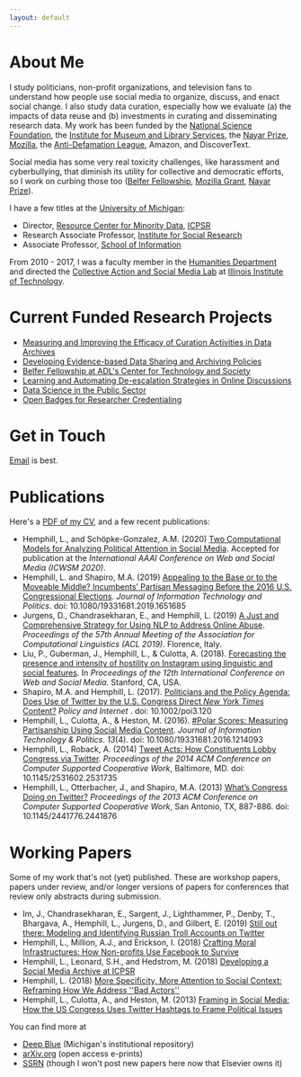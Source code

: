```yaml
---
layout: default
---
```


# About Me

I study politicians, non-profit organizations, and television fans to understand how people use social media to organize, discuss, and enact social change. I also study data curation, especially how we evaluate (a) the impacts of data reuse and (b) investments in curating and disseminating research data. My work has been funded by the [National Science Foundation](https://nsf.gov/awardsearch/advancedSearchResult?PIId=&PIFirstName=libby&PILastName=hemphill&IncludeCoPI=true&BooleanElement=All&BooleanRef=All&ActiveAwards=true&ExpiredAwards=true), the [Institute for Museum and Library Services](https://www.imls.gov/grants/awarded/lg-37-19-0134-19), the [Nayar Prize](https://web.iit.edu/nayar-prize/finalists/teams/cyberbullying-early-warning-and-response-system), [Mozilla](https://blog.mozilla.org/blog/2018/07/11/mozilla-funds-top-research-projects/), the [Anti-Defamation League](https://www.adl.org/belfer-fellows), Amazon, and DiscoverText. 

Social media has some very real toxicity challenges, like harassment and cyberbullying, that diminish its utility for collective and democratic efforts, so I work on curbing those too ([Belfer Fellowship](https://www.adl.org/belfer-fellows), [Mozilla Grant](https://blog.mozilla.org/blog/2018/07/11/mozilla-funds-top-research-projects/), [Nayar Prize](https://web.iit.edu/nayar-prize/finalists/teams/cyberbullying-early-warning-and-response-system)).

I have a few titles at the [University of Michigan](http://www.umich.edu):

* Director, [Resource Center for Minority Data](http://www.icpsr.umich.edu/RCMD), [ICPSR](http://www.icpsr.umich.edu/icpsrweb/)
* Research Associate Professor, [Institute for Social Research](http://home.isr.umich.edu/)
* Associate Professor, [School of Information](https://www.si.umich.edu/)

From 2010 - 2017, I was a faculty member in the [Humanities Department](https://humansciences.iit.edu/humanities) and directed the [Collective Action and Social Media Lab](http://www.casmlab.org) at [Illinois Institute of Technology](http://www.iit.edu).

<!-- # Work with Me

## PhD Students

I'm recruiting __PhD students__ for fall 2020. Check out some of my research, and contact me if you're interested.

PhD students will be admitted through the [School of Information](https://beta.si.umich.edu/programs/phd-information); applications are __[due December 1](https://beta.si.umich.edu/programs/phd-information/how-do-i-apply)__. I'm looking for 1-2 PhD students who are interested in
* digital curation and data management, especially administrative and/or social media data
* politics and social media, especially in the U.S. and/or the Global South

I'm especially interested in students who are curious about the impact of social media on democracy and civic engagement and how we can use computation and automation to make conversations and participation (in politics, in science, in society) more _just_ and _accessible_. You should have _stats_ and _computational expertise_ or be willing to gain some quickly. You should also have expertise or a strong interest in _political science_, _critical race and feminism studies_, and/or _communication_. 

For instance, one of the papers I'm writing now uses a classification model we developed in Python using scikit-learn and nltk. We label tweets with that model and then use multinomial logisitic regression to understand differences between policy tweeting patterns in Congress. I use this approach---build and train a model, label some content, analyze the patterns, and explain the implications for political science and communication---in most of my work, and you should be interested in those steps and experienced in at least one of them.

## Undergraduates

I welcome undergrads in my research group! Right now, the best way to get involved is through [the Undergraduate Research Opportunity Program (UROP)](https://lsa.umich.edu/urop/students/fall-winter-programs.html) at Michigan. I'll start interviewing for Fall/Winter on September 11, 2019. This year's project is called "Using Machine Learning and Experiments to Detect and Address Extremism": 

Extremist groups are especially adept at hiding in plain sight by using language that differs only slightly from acceptable speech (e.g., "blame on both sides") or employing thinly-veiled phrases that mask nefarious intent (e.g., "preserve our culture"). The subtleties of white supremacist language, especially, are not effectively captured by existing computational approaches to detecting and addressing it online. This project attempts to address this challenge by building an adaptive language model to detect white supremacist speech online. We will build machine learning models that can detect extremist speech and its changes (either over time or from innocuous speech) and create an API to help partners and users rate content they encounter.

-->

# Current Funded Research Projects

* [Measuring and Improving the Efficacy of Curation Activities in Data Archives](https://www.imls.gov/grants/awarded/lg-37-19-0134-19)
* [ Developing Evidence-based Data Sharing and Archiving Policies](https://nsf.gov/awardsearch/showAward?AWD_ID=1930645&HistoricalAwards=false)
* [Belfer Fellowship at ADL's Center for Technology and Society](https://www.adl.org/belfer-fellows)
* [Learning and Automating De-escalation Strategies in Online Discussions](https://blog.mozilla.org/blog/2018/07/11/mozilla-funds-top-research-projects/)
* [Data Science in the Public Sector](https://nsf.gov/awardsearch/showAward?AWD_ID=1829724&HistoricalAwards=false)
* [Open Badges for Researcher Credentialing](https://nsf.gov/awardsearch/showAward?AWD_ID=1839868&HistoricalAwards=false)

# Get in Touch

[Email](mailto:libbyh@umich.edu) is best.

# Publications

Here's a [PDF of my CV](/files/hemphill_cv.pdf), and a few recent publications:

* Hemphill, L., and Schöpke-Gonzalez, A.M. (2020) [Two Computational Models for Analyzing Political Attention in Social Media](http://hdl.handle.net/2027.42/147460). Accepted for publication at the _International AAAI Conference on Web and Social Media (ICWSM 2020)_.
* Hemphill, L. and Shapiro, M.A. (2019) [Appealing to the Base or to the Moveable Middle? Incumbents’ Partisan Messaging Before the 2016 U.S. Congressional Elections](/files/Hemphill_Shapiro_Appealing_to_the_Base_JITP_AM.pdf).  _Journal of Information Technology and Politics_. doi: 10.1080/19331681.2019.1651685
* Jurgens, D., Chandrasekharan, E., and Hemphill, L. (2019) [A Just and Comprehensive Strategy for Using NLP to Address Online Abuse](https://www.aclweb.org/anthology/P19-1357.pdf). _Proceedings of the 57th Annual Meeting of the Association for Computational Linguistics (ACL 2019)_. Florence, Italy.
* Liu, P., Guberman, J., Hemphill, L., & Culotta, A. (2018). [Forecasting the presence and intensity of hostility on Instagram using linguistic and social features](files/Liu_et_al_Hostility_forecast_ICWSM.pdf). In *Proceedings of the 12th International Conference on Web and Social Media*. Stanford, CA, USA.
* Shapiro, M.A. and Hemphill, L. (2017). [Politicians and the Policy Agenda: Does Use of Twitter by the U.S. Congress Direct _New York Times_ Content?](/files/Shapiro_Hemphill_2016_Politicians_and_the_Policy_Agenda.pdf) _Policy and Internet_ . doi: 10.1002/poi3.120
* Hemphill, L., Culotta, A., & Heston, M. (2016). [#Polar Scores: Measuring Partisanship Using Social Media Content](/files/Hemphill_Culotta_Heston_2016_Polar_Scores.pdf). _Journal of Information Technology & Politics_. _13_(4). doi: 10.1080/19331681.2016.1214093
* Hemphill, L., Roback, A. (2014) [Tweet Acts: How Constituents Lobby Congress via Twitter](/files/Hemphill_and_Roback_2014_Tweet_Acts.pdf). _Proceedings of the 2014 ACM Conference on Computer Supported Cooperative Work_, Baltimore, MD. doi: 10.1145/2531602.2531735
* Hemphill, L., Otterbacher, J., and Shapiro, M.A. (2013) [What’s Congress Doing on Twitter?](/files/Hemphill_Otterbacher_Shapiro_2013_Whats_Congress_Doing_on_Twitter.pdf) _Proceedings of the 2013 ACM Conference on Computer Supported Cooperative Work_, San Antonio, TX, 887-886. doi: 10.1145/2441776.2441876

# Working Papers

Some of my work that's not (yet) published. These are workshop papers, papers under review, and/or longer versions of papers for conferences that review only abstracts during submission.

* Im, J., Chandrasekharan, E., Sargent, J., Lighthammer, P., Denby, T., Bhargava, A., Hemphill, L., Jurgens, D., and Gilbert, E. (2019) [Still out there: Modeling and Identifying Russian Troll Accounts on Twitter](https://arxiv.org/abs/1901.11162)
* Hemphill, L., Million, A.J., and Erickson, I. (2018) [Crafting Moral Infrastructures: How Non-profits Use Facebook to Survive](https://deepblue.lib.umich.edu/handle/2027.42/145477)
* Hemphill, L., Leonard, S.H., and Hedstrom, M. (2018) [Developing a Social Media Archive at ICPSR](https://deepblue.lib.umich.edu/bitstream/handle/2027.42/143185/Developing%20SOMAR%20at%20ICPSR.pdf?sequence=1&isAllowed=y)
* Hemphill, L. (2018) [More Specificity, More Attention to Social Context: Reframing How We Address ''Bad Actors''](http://hdl.handle.net/2027.42/142392)
* Hemphill, L., Culotta, A., and Heston, M. (2013) [Framing in Social Media: How the US Congress Uses Twitter Hashtags to Frame Political Issues](https://papers.ssrn.com/sol3/papers.cfm?abstract_id=2317335)

You can find more at 

* [Deep Blue](https://deepblue.lib.umich.edu/browse?value=Hemphill%2C+Libby&type=author) (Michigan's institutional repository)
* [arXiv.org](https://arxiv.org/search/?searchtype=author&query=Libby+Hemphill) (open access e-prints)
* [SSRN](https://papers.ssrn.com/sol3/cf_dev/AbsByAuth.cfm?per_id=1474958) (though I won't post new papers here now that Elsevier owns it)
